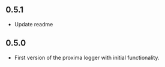 ## 0.5.1
- Update readme

## 0.5.0
- First version of the proxima logger with initial functionality.

